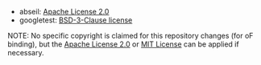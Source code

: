 - abseil: [Apache License 2.0](https://github.com/abseil/abseil-cpp/blob/master/LICENSE)
- googletest: [BSD-3-Clause license](https://github.com/google/googletest/blob/main/LICENSE)

NOTE: No specific copyright is claimed for this repository changes (for oF binding), but the [Apache License 2.0](LICENSE_APACHE) or [MIT License](LICENSE_MIT) can be applied if necessary.

